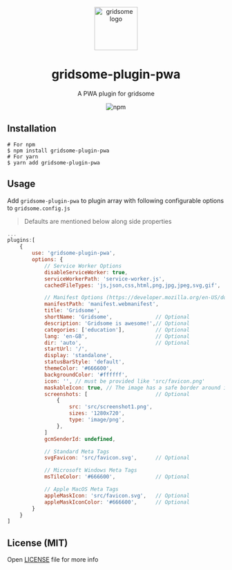 <p align="center">
    <a href="https://www.npmjs.com/package/gridsome-plugin-pwa">
      <img src="https://gridsome.org/logos/logo-circle-light.svg" alt="gridsome logo" width="100px"/>
    </a>
    <h1 align="center">gridsome-plugin-pwa</h1>
    <p align="center"> A PWA plugin for gridsome </p>
    <p align="center"><img alt="npm" src="https://img.shields.io/npm/dt/gridsome-plugin-pwa"></p>
</p>


## Installation
```
# For npm
$ npm install gridsome-plugin-pwa
# For yarn
$ yarn add gridsome-plugin-pwa
```

## Usage
Add `gridsome-plugin-pwa` to plugin array with following configurable options to `gridsome.config.js`

> Defaults are mentioned below along side properties

```js
...
plugins:[
    {
        use: 'gridsome-plugin-pwa',
        options: {
            // Service Worker Options
            disableServiceWorker: true,
            serviceWorkerPath: 'service-worker.js',
            cachedFileTypes: 'js,json,css,html,png,jpg,jpeg,svg,gif',

            // Manifest Options (https://developer.mozilla.org/en-US/docs/Web/Manifest)
            manifestPath: 'manifest.webmanifest',
            title: 'Gridsome',
            shortName: 'Gridsome',              // Optional
            description: 'Gridsome is awesome!',// Optional
            categories: ['education'],          // Optional
            lang: 'en-GB',                      // Optional
            dir: 'auto',                        // Optional
            startUrl: '/',
            display: 'standalone',
            statusBarStyle: 'default',
            themeColor: '#666600',
            backgroundColor: '#ffffff',
            icon: '', // must be provided like 'src/favicon.png'
            maskableIcon: true, // The image has a safe border around it that can be cut away
            screenshots: [                      // Optional
                {
                    src: 'src/screenshot1.png',
                    sizes: '1280x720',
                    type: 'image/png',
                },
            ]
            gcmSenderId: undefined,

            // Standard Meta Tags
            svgFavicon: 'src/favicon.svg',      // Optional

            // Microsoft Windows Meta Tags
            msTileColor: '#666600',             // Optional

            // Apple MacOS Meta Tags
            appleMaskIcon: 'src/favicon.svg',   // Optional
            appleMaskIconColor: '#666600',      // Optional
        }
    }
]
```

## License (MIT)
Open [LICENSE](./LICENSE) file for more info 
